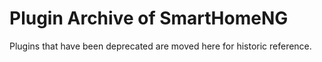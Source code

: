# Plugin Archive of SmartHomeNG

Plugins that have been deprecated are moved here for historic reference.

